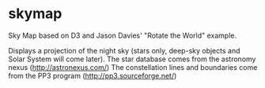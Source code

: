 # skymap
Sky Map based on D3 and Jason Davies' "Rotate the World" example.

Displays a projection of the night sky (stars only, deep-sky objects and Solar System will come later).
The star database comes from the astronomy nexus (http://astronexus.com/)
The constellation lines and boundaries come from the PP3 program (http://pp3.sourceforge.net/)
